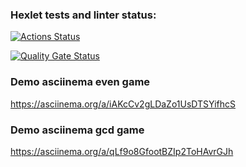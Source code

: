 ### Hexlet tests and linter status:
[![Actions Status](https://github.com/DSolokhin/frontend-project-44/actions/workflows/hexlet-check.yml/badge.svg)](https://github.com/DSolokhin/frontend-project-44/actions)

[![Quality Gate Status](https://sonarcloud.io/api/project_badges/measure?project=DSolokhin_frontend-project-44&metric=alert_status)](https://sonarcloud.io/summary/new_code?id=DSolokhin_frontend-project-44)

### Demo asciinema even game
https://asciinema.org/a/iAKcCv2gLDaZo1UsDTSYifhcS

### Demo asciinema gcd game
https://asciinema.org/a/qLf9o8GfootBZIp2ToHAvrGJh